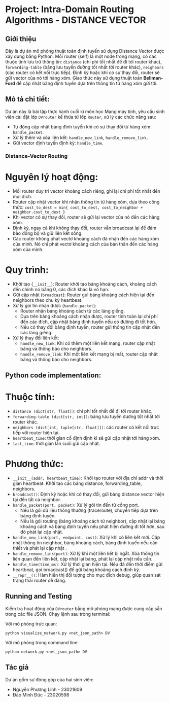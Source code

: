 # Project: Intra-Domain Routing Algorithms - DISTANCE VECTOR

## Giới thiệu

Đây là dự án mô phỏng thuật toán định tuyến sử dụng Distance Vector được xây dựng bằng Python. Mỗi router (self) là một node trong mạng, có các thuộc tính lưu trữ thông tin: `distance` (chi phí tốt nhất để đi tới router khác), `forwarding-table` (bảng lưu tuyến đường tốt nhất tới router khác), `neighbors` (các router có kết nối trực tiếp). Định kỳ hoặc khi có sự thay đổi, router sẽ gửi vector của nó tới hàng xóm. Giao thức này sử dụng thuật toán **Bellman-Ford** để cập nhật bảng định tuyến dựa trên thông tin từ hàng xóm gửi tới.

## Mô tả chi tiết:

Dự án này là bài tập thực hành cuối kì môn học Mạng máy tính, yêu cầu sinh viên cài đặt lớp `DVrouter` kế thừa từ lớp `Router`, xử lý các chức năng sau:

* Tự động cập nhật bảng định tuyến khi có sự thay đổi từ hàng xóm: `handle_packet`.
* Xử lý thêm và xóa liên kết: `handle_new_link`, `handle_remove_link`.
* Gửi vector định tuyến định kỳ: `handle_time`.

### Distance-Vector Routing

# Nguyên lý hoạt động:

* Mỗi router duy trì vector khoảng cách riêng, ghi lại chi phí tốt nhất đến mọi đích.
* Router cập nhật vector khi nhận thông tin từ hàng xóm, dựa theo công thức:
  `cost_to_dest = min{ cost_to_dest, cost_to_neighbor + neighbor.cost_to_dest } `
* Khi vector có sự thay đổi, router sẽ gửi lại vector của nó đến các hàng xóm.
* Định kỳ, ngay cả khi không thay đổi, router vẫn broadcast lại để đảm bảo đồng bộ và giữ liên kết sống.
* Các router không phát vectơ khoảng cách đã nhận đến các hàng xóm của mình. Nó chỉ phát vectơ khoảng cách của bản thân đến các hàng xóm của mình.

# Quy trình: 

* Khởi tạo (`__init__`): Router khởi tạo bảng khoảng cách, khoảng cách đến chính nó bằng 0, các đích khác là vô hạn.
* Gửi cập nhật (`broadcast`): Router gửi bảng khoảng cách hiện tại đến neighbors theo chu kỳ heartbeat.
* Xử lý gói tin nhận được (`handle_packet`):
    * Router nhận bảng khoảng cách từ các láng giềng.
    * Dựa trên bảng khoảng cách nhận được, router tính toán lại chi phí đến các đích, cập nhật bảng định tuyến nếu có đường đi tốt hơn.
    * Nếu có thay đổi bảng định tuyến, router gửi thông tin cập nhật đến các láng giềng.
* Xử lý thay đổi liên kết:
    * `handle_new_link`: Khi có thêm một liên kết mạng, router cập nhật bảng và thông báo cho neighbors.
    * `handle_remove_link`: Khi một liên kết mạng bị mất, router cập nhật bảng và thông báo cho neighbors.

## Python code implementation:

# Thuộc tính:

* `distance (dict[str, float])`: chi phí tốt nhất để đi tới router khác.
* `forwarding-table (dict[str, int])`: bảng lưu tuyến đường tốt nhất tới router khác.
* `neighbors (dict[int, tuple[str, float]])`: các router có kết nối trực tiếp với router hiện tại.
* `heartbeat_time`: thời gian cố định định kì sẽ gửi cập nhật tới hàng xóm.
* `last_time`: thời gian lần cuối gửi cập nhật.

# Phương thức:

* `__init__(addr, heartbeat_time)`: Khởi tạo router với địa chỉ addr và thời gian heartbeat. Khởi tạo các bảng distance, forwarding_table, neighbors.
* `broadcast()`: Định kỳ hoặc khi có thay đổi, gửi bảng distance vector hiện tại đến tất cả neighbor.
* `handle_packet(port, packet)`: Xử lý gói tin đến từ cổng port.
    * Nếu là gói dữ liệu thông thường (traceroute), chuyển tiếp dựa trên bảng định tuyến.
    * Nếu là gói routing (bảng khoảng cách từ neighbor), cập nhật lại bảng khoảng cách và bảng định tuyến nếu phát hiện đường đi tốt hơn, sau đó phát lại cập nhật.
* `handle_new_link(port, endpoint, cost)`: Xử lý khi có liên kết mới. Cập nhật thông tin neighbor, bảng khoảng cách, bảng định tuyến nếu cần thiết và phát lại cập nhật .
* `handle_remove_link(port)`: Xử lý khi một liên kết bị ngắt. Xóa thông tin liên quan đến liên kết, cập nhật lại bảng, phát lại cập nhật nếu cần.
* `handle_time(time_ms)`: Xử lý thời gian hiện tại. Nếu đã đến thời điểm gửi heartbeat, gọi broadcast() để gửi bảng khoảng cách định kỳ.
* `__repr__()`: Hàm hiển thị đối tượng cho mục đích debug, giúp quan sát trạng thái router dễ dàng.
  
## Running and Testing

Kiểm tra hoạt động của `DVrouter` bằng mô phỏng mạng được cung cấp sẵn trong các file JSON.
Chạy lệnh sau trong terminal: 

Với mô phỏng trực quan: 
```
python visualize_network.py <net_json_path> DV
```

Với mô phỏng trong command line:
```
python network.py <net_json_path> DV
```

## Tác giả
Dự án gồm sự đóng góp của hai sinh viên:
* Nguyễn Phương Linh - 23021609
* Đào Minh Đức - 23020598
